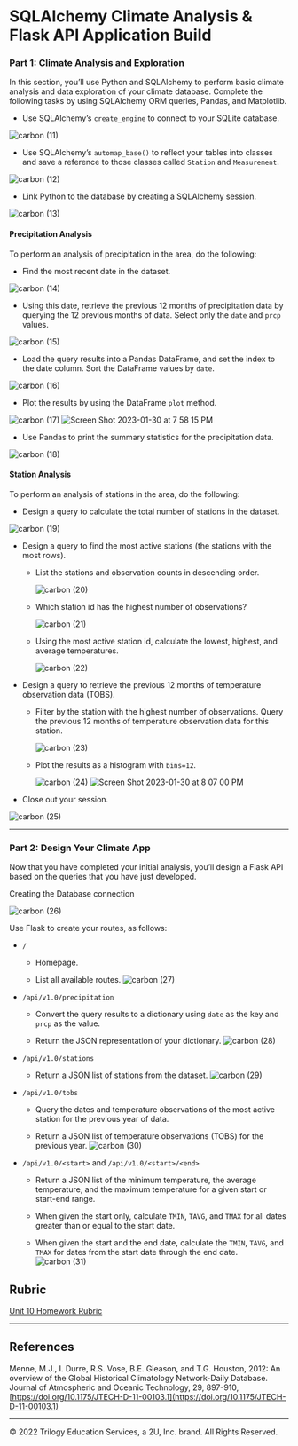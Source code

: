 # SQLAlchemy Climate Analysis & Flask API Application Build

### Part 1: Climate Analysis and Exploration

In this section, you’ll use Python and SQLAlchemy to perform basic climate analysis and data exploration of your climate database. Complete the following tasks by using SQLAlchemy ORM queries, Pandas, and Matplotlib.

* Use SQLAlchemy’s `create_engine` to connect to your SQLite database.

![carbon (11)](https://user-images.githubusercontent.com/107604123/215658367-0968607b-f81e-4ad8-bc61-c949bb3d4078.png)

* Use SQLAlchemy’s `automap_base()` to reflect your tables into classes and save a reference to those classes called `Station` and `Measurement`.

![carbon (12)](https://user-images.githubusercontent.com/107604123/215658510-fedb835c-2515-420c-9f94-c11b294d4e4e.png)

* Link Python to the database by creating a SQLAlchemy session.

![carbon (13)](https://user-images.githubusercontent.com/107604123/215658597-cf568173-bd1a-46c0-8518-0e04cd660d53.png)

#### Precipitation Analysis

To perform an analysis of precipitation in the area, do the following:

* Find the most recent date in the dataset.

![carbon (14)](https://user-images.githubusercontent.com/107604123/215658674-673272e9-3d80-45fc-b0cd-b6db261b193e.png)

* Using this date, retrieve the previous 12 months of precipitation data by querying the 12 previous months of data. Select only the `date` and `prcp` values.

![carbon (15)](https://user-images.githubusercontent.com/107604123/215658910-384dea55-2348-487a-9d9f-ca2056ae4b77.png)

* Load the query results into a Pandas DataFrame, and set the index to the date column. Sort the DataFrame values by `date`.

![carbon (16)](https://user-images.githubusercontent.com/107604123/215658963-ffeb7e95-3818-4976-ad2d-eea1859e1eca.png)

* Plot the results by using the DataFrame `plot` method.

![carbon (17)](https://user-images.githubusercontent.com/107604123/215659018-b3ba07ce-05f5-45b3-b7c7-4534455eaeb3.png)
![Screen Shot 2023-01-30 at 7 58 15 PM](https://user-images.githubusercontent.com/107604123/215659483-bf8bde4b-9884-424e-81ab-dfef41de0988.png)

* Use Pandas to print the summary statistics for the precipitation data.

![carbon (18)](https://user-images.githubusercontent.com/107604123/215659415-2b034473-1e30-4125-b2ca-5ee3b967bb93.png)


#### Station Analysis

To perform an analysis of stations in the area, do the following:

* Design a query to calculate the total number of stations in the dataset.

![carbon (19)](https://user-images.githubusercontent.com/107604123/215659567-83ea947c-1dbd-4d06-9e31-61cf94e91283.png)

* Design a query to find the most active stations (the stations with the most rows).

    * List the stations and observation counts in descending order.
   
      ![carbon (20)](https://user-images.githubusercontent.com/107604123/215659753-91ce5e87-b5c9-4bf8-b8b1-6277e2bd07e7.png)

    * Which station id has the highest number of observations?
   
      ![carbon (21)](https://user-images.githubusercontent.com/107604123/215659846-c8d4ceda-7f5e-4e44-a8cf-66473ad84c54.png)

    * Using the most active station id, calculate the lowest, highest, and average temperatures.
 
      ![carbon (22)](https://user-images.githubusercontent.com/107604123/215660444-a037a04d-8603-4ea8-8b92-25b2a7426272.png)


* Design a query to retrieve the previous 12 months of temperature observation data (TOBS).

    * Filter by the station with the highest number of observations. Query the previous 12 months of temperature observation data for this station.
   
      ![carbon (23)](https://user-images.githubusercontent.com/107604123/215660305-dce01f5d-fcc1-4f81-8532-40c8e1af9f5a.png)

    * Plot the results as a histogram with `bins=12`.
   
      ![carbon (24)](https://user-images.githubusercontent.com/107604123/215660408-ea332099-49ac-499c-bcea-956ede84788a.png)
      ![Screen Shot 2023-01-30 at 8 07 00 PM](https://user-images.githubusercontent.com/107604123/215660491-aaefedf2-d17d-4e1e-9b45-bf8a1f501bdf.png)

* Close out your session.

![carbon (25)](https://user-images.githubusercontent.com/107604123/215660546-20193ac1-0680-4326-8707-e684cb09c068.png)

- - -

### Part 2: Design Your Climate App

Now that you have completed your initial analysis, you’ll design a Flask API based on the queries that you have just developed.

Creating the Database connection 

![carbon (26)](https://user-images.githubusercontent.com/107604123/215660890-6357c6ea-7d4d-4bc1-a26b-040ce1a06131.png)

Use Flask to create your routes, as follows:

* `/`

    * Homepage.

    * List all available routes.
    ![carbon (27)](https://user-images.githubusercontent.com/107604123/215661035-c8661d81-1f06-4b37-9fc4-ce8a83ab1d39.png)

* `/api/v1.0/precipitation`

    * Convert the query results to a dictionary using `date` as the key and `prcp` as the value.

    * Return the JSON representation of your dictionary.
    ![carbon (28)](https://user-images.githubusercontent.com/107604123/215661155-5f4c2246-c424-4028-be2b-f116a8385858.png)

* `/api/v1.0/stations`

    * Return a JSON list of stations from the dataset.
    ![carbon (29)](https://user-images.githubusercontent.com/107604123/215661227-7df49a1b-448d-4a06-a7be-7a674c719c65.png)

* `/api/v1.0/tobs`

    * Query the dates and temperature observations of the most active station for the previous year of data.

    * Return a JSON list of temperature observations (TOBS) for the previous year.
    ![carbon (30)](https://user-images.githubusercontent.com/107604123/215661302-33b8daa3-b04f-4cb4-9b48-fe625195b505.png)


* `/api/v1.0/<start>` and `/api/v1.0/<start>/<end>`

    * Return a JSON list of the minimum temperature, the average temperature, and the maximum temperature for a given start or start-end range.

    * When given the start only, calculate `TMIN`, `TAVG`, and `TMAX` for all dates greater than or equal to the start date.

    * When given the start and the end date, calculate the `TMIN`, `TAVG`, and `TMAX` for dates from the start date through the end date.
    ![carbon (31)](https://user-images.githubusercontent.com/107604123/215661385-6212d35f-0343-49cb-a8b8-18607e1b6797.png)


## Rubric

[Unit 10 Homework Rubric](https://docs.google.com/document/d/1gT29iMF3avSvJruKpcHY4qovP5QitgXePqtjC6XESI0/edit?usp=sharing)

- - -

## References

Menne, M.J., I. Durre, R.S. Vose, B.E. Gleason, and T.G. Houston, 2012: An overview of the Global Historical Climatology Network-Daily Database. Journal of Atmospheric and Oceanic Technology, 29, 897-910, [https://doi.org/10.1175/JTECH-D-11-00103.1](https://doi.org/10.1175/JTECH-D-11-00103.1)

- - -

© 2022 Trilogy Education Services, a 2U, Inc. brand. All Rights Reserved.
